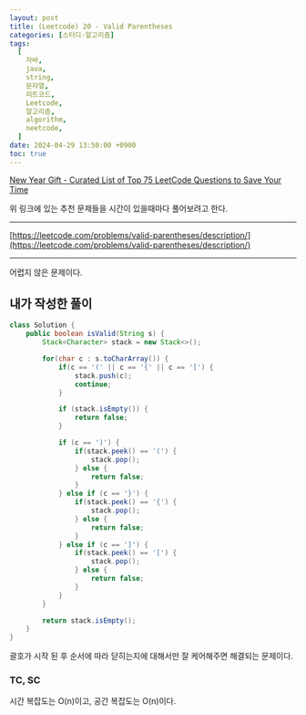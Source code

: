 ```yaml
---
layout: post
title: (Leetcode) 20 - Valid Parentheses
categories: [스터디-알고리즘]
tags:
  [
    자바,
    java,
    string,
    문자열,
    리트코드,
    Leetcode,
    알고리즘,
    algorithm,
    neetcode,
  ]
date: 2024-04-29 13:50:00 +0900
toc: true
---
```


[New Year Gift - Curated List of Top 75 LeetCode Questions to Save Your Time](https://www.teamblind.com/post/New-Year-Gift---Curated-List-of-Top-75-LeetCode-Questions-to-Save-Your-Time-OaM1orEU)

위 링크에 있는 추천 문제들을 시간이 있을때마다 풀어보려고 한다.

---

[https://leetcode.com/problems/valid-parentheses/description/](https://leetcode.com/problems/valid-parentheses/description/)

---

어렵지 않은 문제이다.

## 내가 작성한 풀이

```java
class Solution {
    public boolean isValid(String s) {
        Stack<Character> stack = new Stack<>();

        for(char c : s.toCharArray()) {
            if(c == '(' || c == '{' || c == '[') {
                stack.push(c);
                continue;
            }

            if (stack.isEmpty()) {
                return false;
            }

            if (c == ')') {
                if(stack.peek() == '(') {
                    stack.pop();
                } else {
                    return false;
                }
            } else if (c == '}') {
                if(stack.peek() == '{') {
                    stack.pop();
                } else {
                    return false;
                }
            } else if (c == ']') {
                if(stack.peek() == '[') {
                    stack.pop();
                } else {
                    return false;
                }
            }
        }

        return stack.isEmpty();
    }
}
```

괄호가 시작 된 후 순서에 따라 닫히는지에 대해서만 잘 케어해주면 해결되는 문제이다.

### TC, SC

시간 복잡도는 O(n)이고, 공간 복잡도는 O(n)이다.
